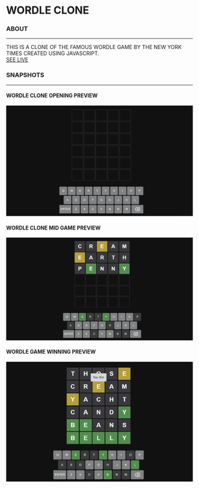 # WORDLE CLONE

### ABOUT
***

THIS IS A CLONE OF THE FAMOUS WORDLE GAME BY THE NEW YORK TIMES CREATED USING JAVASCRIPT.
<br/>
[SEE LIVE](https://wordle-clone-by-me.netlify.app/)


### SNAPSHOTS
***

#### WORDLE CLONE OPENING PREVIEW
![](images/wordle_opening.png)

#### WORDLE CLONE MID GAME PREVIEW
![](images/wordle.png)

#### WORDLE GAME WINNING PREVIEW
![](images/wordle_win.png)
